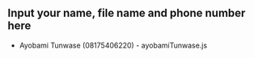 ## Input your name, file name and phone number here

- Ayobami Tunwase (08175406220) - ayobamiTunwase.js
